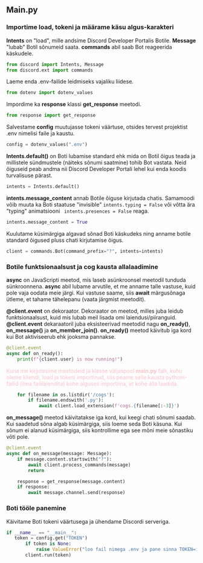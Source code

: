 ## Main.py

### Importime load, tokeni ja määrame käsu algus-karakteri

__Intents__ on "load", mille andsime Discord Developer Portalis Botile.
__Message__ "lubab" Botil sõnumeid saata.
__commands__ abil saab Bot reageerida käskudele.
```py
from discord import Intents, Message
from discord.ext import commands
```

Laeme enda .env-failide leidmiseks vajaliku liidese.
```py
from dotenv import dotenv_values
```

Impordime ka __response__ klassi __get_response__ meetodi.
```py
from response import get_response
```

Salvestame __config__ muutujasse tokeni väärtuse, otsides tervest projektist .env nimelisi faile ja kaustu.
```py
config = dotenv_values(".env")
```

__Intents.default()__ on Boti lubamise standard ehk mida on Botil õigus teada ja millistele sündmustele 
(näiteks sõnumi saatmine) tohib Bot vastata. Neid õiguseid peab andma nii Discord Developer Portali lehel kui enda koodis
turvalisuse pärast.
```py
intents = Intents.default()
```

__intents.message_content__ annab Botile õiguse kirjutada chatis. Samamoodi võib muuta ka Boti staatuse "invisible" ```intents.typing = False```
või võtta ära "typing" animatsiooni ``` intents.presences = False``` reaga.
```py
intents.message_content = True
```

Kuulutame küsimärgiga algavad sõnad Boti käskudeks ning anname botile standard õigused pluss chati kirjutamise õigus.
```py
client = commands.Bot(command_prefix="?", intents=intents)
```


### Botile funktsionaalsust ja cog kausta allalaadimine

__async__ on JavaScripti meetod, mis laseb asünkroonsel meetodil tunduda sünkroonnena. 
__async__ abil lubame arvutile, et me anname talle vastuse, kuid pole vaja oodata meie järgi.
Kui vastuse saame, siis __await__ märgusõnaga ütleme, et tahame tähelepanu (vaata järgmist meetodit).

__@client.event__ on dekoraator. Dekoraator on meetod, milles juba leidub funktsionaalsust, kuid mis lubab meil lisada omi laiendusi/piiranguid.
__@client.event__  dekaraatoril juba eksisteerivad meetodid nagu __on_ready()__, __on_message()__ ja __on_member_join()__.
__on_ready()__ meetod käivitub iga kord kui Bot aktiviseerub ehk jooksma pannakse.
```py
@client.event
async def on_ready():
    print(f"{client.user} is now running!")
```

<span style="color:pink">Kuna me kirjutasime meetodeid ja klasse väljaspool __main.py__ faili, kuhu oleme kliendi, load ja tokeni importinud, siis
peame selle kausta pythoni-failid (ilma faililaiendita) kohe alguses importima, et kohe alla laadida.</span>

```py
    for filename in os.listdir('/cogs'):
        if filename.endswith('.py'):
            await client.load_extension(f'cogs.{filename[:-3]}')
```

__on_message()__ meetod käivitatakse iga kord, kui keegi chati sõnumi saadab. Kui saadetud sõna algab küsimärgiga, siis 
loeme seda Boti käsuna.
Kui sõnum ei alanud küsimärgiga, siis kontrollime ega see mõni meie sõnastiku võti pole.
```py
@client.event
async def on_message(message: Message):
    if message.content.startswith("?"):
        await client.process_commands(message)
        return

    response = get_response(message.content)
    if response:
        await message.channel.send(response)
```


### Boti tööle panemine

Käivitame Boti tokeni väärtusega ja ühendame Discordi serveriga.
```py
if __name__ == "__main__":
   token = config.get("TOKEN")
       if token is None:
           raise ValueError("loo fail nimega .env ja pane sinna TOKEN=isiklik Discord Developer Portal token")
       client.run(token)
```

